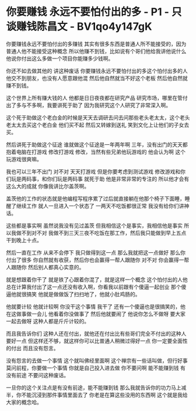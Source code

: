 # 你要赚钱 永远不要怕付出的多 - P1 - 只谈赚钱陈昌文 - BV1qo4y147gK

你要赚钱永远不要怕付出的多赚钱 其实有很多东西是普通人所不能接受的，因为普通人他不能接受这种概念 所以他赚不到钱，比如说有个哥们他给我讲他说什么 他说你付出这么多做一个项目你能赚多少钱啊。

你还不如去做其他的 讲这种废话 你要赚钱永远不要怕付出的多这个怕付出多的人他交不到朋友，也没有人愿意跟他混 然后他自然就当不好这个老板 然后他自然就赚不到钱。

这个世界上所有赚大钱的人 他都是日日夜夜都在研究产品 研究市场，哪里在管付出了多与不多啊，我要讲死于助了 因为我研究这个人研究了非常深入啊。

这个死于助做这个老白金的时候是天天去调研去问去问那些老头老太太，这个老头老太太去买这个老白金 他们买不起 然后又转嫁到送礼 笑到文化上让他们的子女去买。

然后讲死于助做这个征途 谁就做这个征途是一年两年啊 三年，没有出门的天天都抱着电脑在打游戏 修改打游戏 修改，当然有些兄弟他玩游戏的 他会认为啊 这个玩游戏很爽嘛。

我也可以三年不出门 对不对 天天打游戏 但是你要考虑到测试游戏 修改游戏和你们玩是两码事，和你们玩是两码事 就死于助 他是非常非常的专注的 所以他才会有这么大的成就 你像我讲比尔盖茨啊。

盖茨他的工作的状态就是他编程写程序累了过后就直接躺在他那个椅子下面睡，睡醒了继续工作 就人一旦进入一个状态了 一两天不吃饭都很正常 我没有给你们讲神话。

这些都是事实啊 虽然说我没有见过盖茨 但我相信这个是事实，我相信他是事实 所以我做不到对不对 我做不到三天三夜不吃饭在那工作，然后我只能做到早上五点干到晚上十点。

然后一直在工作 从来不会停下 我只做得到这一点 那么我就把这一点做好 那么你付出了很多 你自然就有收获，然后你也会赢得一帮人跟随你 对不对 你会赢得一帮人跟随你 然后别人都真心实意的。

就是想跟着你干了 就是铁了心跟着你混了，就是这样一个概念 这个怕付出的人他总在计算我付出了这一点还没有收入啊，你看我以前跟有个傻逼一起创业 那个傻逼他就很搞笑 他就是做做饭了扫扫地了，他就小肚鸡肠的。

他就要计较 他就计较啊 你没干这个事情 我干了 还有一个傻逼也是很搞笑的，他在这做事做一会儿 他看着你没做事了 然后他就要闹了 他说你怎么不做呀 要大家一起去做呀 这种人都是斤斤计较的。

而且我告诉你们 这种人还在付出，就他还在付出比有些哥们完全不付出的这种人要好一点 但这样还不够，就这样你可以比普通人稍微过得好一点 你一定要全面性的付出 而且没有怨言。

没有怨言的去做一个事情 这个就叫佛经里面啊 这个禅宗有一些话叫做，但行好事莫问前程，你要做一个事情 你就是自己投入进去做 你不要问啊 能不能赚到钱 有没有前途 不要问这种废话。

一旦你的这个关注点是有没有前途，能不能赚到钱 那么我就告诉你的功力马上减半，你不能沉浸到那件事情里面去了 你老是在算这些没用的东西啊 这个就是我给大家的概念哈。

